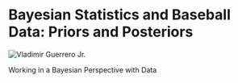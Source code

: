 # Bayesian Statistics and Baseball Data: Priors and Posteriors

![Vladimir Guerrero Jr.](https://imgur.com/6ckQwnC.jpg)

Working in a Bayesian Perspective with Data
